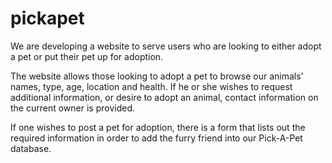 # pickapet

We are developing a website to serve users who are looking to either adopt a pet or put their pet up for adoption.

The website allows those looking to adopt a pet to browse our animals' names, type, age, location and health. If he or she wishes to request additional information, or desire to adopt an animal, contact information on the current owner is provided.

If one wishes to post a pet for adoption, there is a form that lists out the required information in order to add the furry friend into our Pick-A-Pet database.